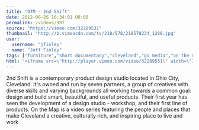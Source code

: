 ```yaml
---
title: "OTM - 2nd Shift"
date: 2012-06-26 16:34:01 00:00
permalink: /videos/987
source: "https://vimeo.com/32289531"
thumbnail: "http://b.vimeocdn.com/ts/218/578/218578234_1280.jpg"
user:
  username: "jfinley"
  name: "Jeff Finley"
tags: ["furniture","short documentary","cleveland","go media","on the map","woodshop"]
html: "<iframe src=\"http://player.vimeo.com/video/32289531\" width=\"1280\" height=\"720\" frameborder=\"0\" webkitAllowFullScreen mozallowfullscreen allowFullScreen></iframe>"
---
```


2nd Shift is a contemporary product design studio located in Ohio City, Cleveland. It's owned and run by seven partners, a group of creatives with diverse skills and varying backgrounds all working towards a common goal: design and build smart, beautiful, and useful products. Their first year has seen the development of a design studio - workshop, and their first line of products.
On the Map is a video series featuring the people and places that make Cleveland a creative, culturally rich, and inspiring place to live and work